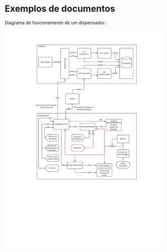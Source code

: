 # Exemplos de documentos

Diagrama de funcionamento de um dispensador:


![Diagrama][def]

[def]: images/fluxograma_elet_soft.png